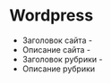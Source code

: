 # Wordpress
- Заголовок сайта - <?php echo $blog_title = get_bloginfo( 'name' ); ?>  
- Описание сайта - <?php echo $blog_title = get_bloginfo( 'description' ); ?>  
- Заголовок рубрики - <?php echo get_cat_name(ID) ?>  
- Описание рубрики<?php echo category_description( $category_id ); ?>
